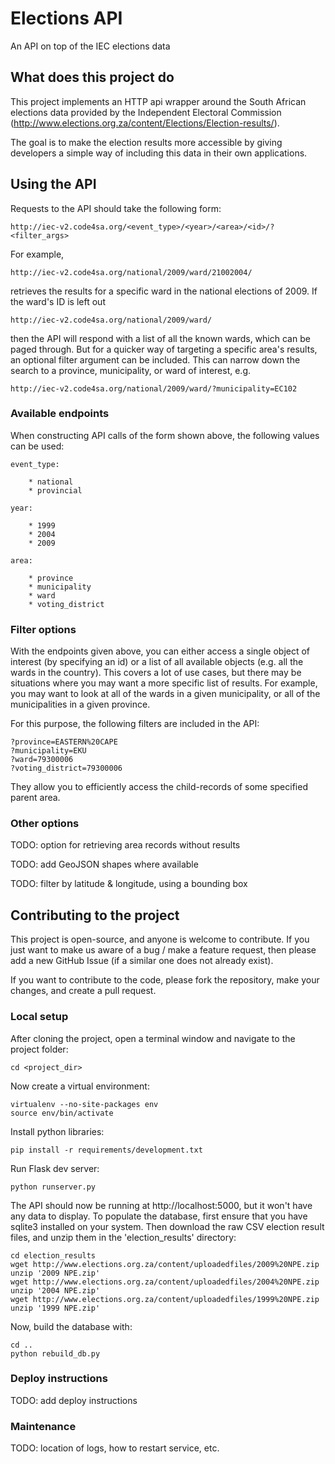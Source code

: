 # Elections API

An API on top of the IEC elections data

## What does this project do

This project implements an HTTP api wrapper around the South African elections data provided
by the Independent Electoral Commission (http://www.elections.org.za/content/Elections/Election-results/).

The goal is to make the election results more accessible by giving developers a simple way of
including this data in their own applications.

## Using the API

Requests to the API should take the following form:

    http://iec-v2.code4sa.org/<event_type>/<year>/<area>/<id>/?<filter_args>

For example,

    http://iec-v2.code4sa.org/national/2009/ward/21002004/

retrieves the results for a specific ward in the national elections of 2009.
If the ward's ID is left out

    http://iec-v2.code4sa.org/national/2009/ward/

then the API will respond with a list of all the known wards, which can be paged through.
But for a quicker way of targeting a specific area's results, an optional filter argument can be included. This can
narrow down the search to a province, municipality, or ward of interest, e.g.

    http://iec-v2.code4sa.org/national/2009/ward/?municipality=EC102

### Available endpoints

When constructing API calls of the form shown above, the following values can be used:

    event_type:

        * national
        * provincial

    year:

        * 1999
        * 2004
        * 2009

    area:

        * province
        * municipality
        * ward
        * voting_district

### Filter options

With the endpoints given above, you can either access a single object of interest (by specifying an id) or a list
of all available objects (e.g. all the wards in the country). This covers a lot of use cases, but there may
be situations where you may want a more specific list of results. For example, you may want to look at all
of the wards in a given municipality, or all of the municipalities in a given province.

For this purpose, the following filters are included in the API:

    ?province=EASTERN%20CAPE
    ?municipality=EKU
    ?ward=79300006
    ?voting_district=79300006

They allow you to efficiently access the child-records of some specified parent area.

### Other options

TODO: option for retrieving area records without results

TODO: add GeoJSON shapes where available

TODO: filter by latitude & longitude, using a bounding box

## Contributing to the project

This project is open-source, and anyone is welcome to contribute. If you just want to make us aware of a bug / make
a feature request, then please add a new GitHub Issue (if a similar one does not already exist).

If you want to contribute to the code, please fork the repository, make your changes, and create a pull request.

### Local setup

After cloning the project, open a terminal window and navigate to the project folder:

    cd <project_dir>

Now create a virtual environment:

    virtualenv --no-site-packages env
    source env/bin/activate

Install python libraries:

    pip install -r requirements/development.txt

Run Flask dev server:

    python runserver.py

The API should now be running at http://localhost:5000, but it won't have any data to display. To populate
the database, first ensure that you have sqlite3 installed on your system. Then download the raw CSV election
result files, and unzip them in the 'election_results' directory:

    cd election_results
    wget http://www.elections.org.za/content/uploadedfiles/2009%20NPE.zip
    unzip '2009 NPE.zip'
    wget http://www.elections.org.za/content/uploadedfiles/2004%20NPE.zip
    unzip '2004 NPE.zip'
    wget http://www.elections.org.za/content/uploadedfiles/1999%20NPE.zip
    unzip '1999 NPE.zip'

Now, build the database with:

    cd ..
    python rebuild_db.py

### Deploy instructions

TODO: add deploy instructions

### Maintenance

TODO: location of logs, how to restart service, etc.
